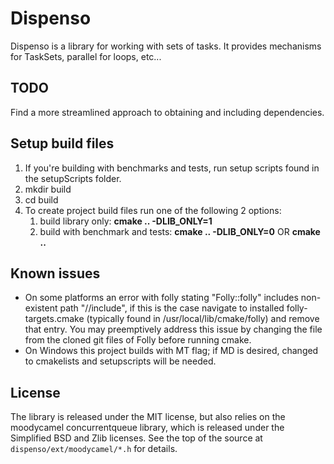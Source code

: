 # Dispenso
Dispenso is a library for working with sets of tasks.  It provides mechanisms for TaskSets, parallel for loops, etc...

## TODO

Find a more streamlined approach to obtaining and including dependencies.

## Setup build files
1. If you're building with benchmarks and tests, run setup scripts found in the setupScripts folder.
1. mkdir build
1. cd build
1. To create project build files run one of the following 2 options:
   1. build library only: **cmake .. -DLIB_ONLY=1**
   1. build with benchmark and tests: **cmake .. -DLIB_ONLY=0** OR **cmake ..**

## Known issues
* On some platforms an error with folly stating "Folly::folly" includes non-existent path "//include", if this is the case navigate to installed folly-targets.cmake (typically found in /usr/local/lib/cmake/folly) and remove that entry. You may preemptively address this issue by changing the file from the cloned git files of Folly before running cmake.
* On Windows this project builds with MT flag; if MD is desired, changed to cmakelists and setupscripts will be needed.

## License

The library is released under the MIT license, but also relies on the moodycamel concurrentqueue library, which is released under the Simplified BSD and Zlib licenses.  See the top of the source at `dispenso/ext/moodycamel/*.h` for details.
